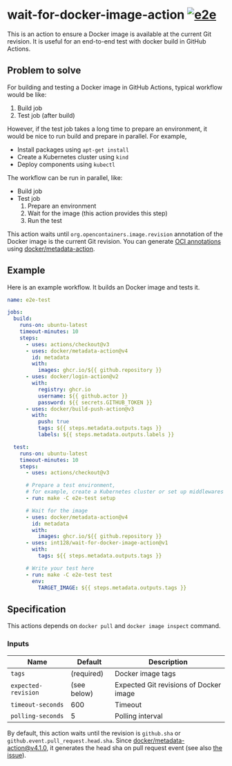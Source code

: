 # wait-for-docker-image-action [![e2e](https://github.com/int128/wait-for-docker-image-action/actions/workflows/e2e.yaml/badge.svg)](https://github.com/int128/wait-for-docker-image-action/actions/workflows/e2e.yaml)

This is an action to ensure a Docker image is available at the current Git revision.
It is useful for an end-to-end test with docker build in GitHub Actions.

## Problem to solve

For building and testing a Docker image in GitHub Actions, typical workflow would be like:

1. Build job
2. Test job (after build)

However, if the test job takes a long time to prepare an environment, it would be nice to run build and prepare in parallel.
For example,

- Install packages using `apt-get install`
- Create a Kubernetes cluster using `kind`
- Deploy components using `kubectl`

The workflow can be run in parallel, like:

- Build job
- Test job
    1. Prepare an environment
    2. Wait for the image (this action provides this step)
    3. Run the test

This action waits until `org.opencontainers.image.revision` annotation of the Docker image is the current Git revision.
You can generate [OCI annotations](https://github.com/opencontainers/image-spec/blob/main/annotations.md#pre-defined-annotation-keys) using [docker/metadata-action](https://github.com/docker/metadata-action).

## Example

Here is an example workflow.
It builds an Docker image and tests it.

```yaml
name: e2e-test

jobs:
  build:
    runs-on: ubuntu-latest
    timeout-minutes: 10
    steps:
      - uses: actions/checkout@v3
      - uses: docker/metadata-action@v4
        id: metadata
        with:
          images: ghcr.io/${{ github.repository }}
      - uses: docker/login-action@v2
        with:
          registry: ghcr.io
          username: ${{ github.actor }}
          password: ${{ secrets.GITHUB_TOKEN }}
      - uses: docker/build-push-action@v3
        with:
          push: true
          tags: ${{ steps.metadata.outputs.tags }}
          labels: ${{ steps.metadata.outputs.labels }}

  test:
    runs-on: ubuntu-latest
    timeout-minutes: 10
    steps:
      - uses: actions/checkout@v3

      # Prepare a test environment,
      # for example, create a Kubernetes cluster or set up middlewares
      - run: make -C e2e-test setup

      # Wait for the image
      - uses: docker/metadata-action@v4
        id: metadata
        with:
          images: ghcr.io/${{ github.repository }}
      - uses: int128/wait-for-docker-image-action@v1
        with:
          tags: ${{ steps.metadata.outputs.tags }}

      # Write your test here
      - run: make -C e2e-test test
        env:
          TARGET_IMAGE: ${{ steps.metadata.outputs.tags }}
```

## Specification

This actions depends on `docker pull` and `docker image inspect` command.

### Inputs

| Name                | Default     | Description                            |
| ------------------- | ----------- | -------------------------------------- |
| `tags`              | (required)  | Docker image tags                      |
| `expected-revision` | (see below) | Expected Git revisions of Docker image |
| `timeout-seconds`   | 600         | Timeout                                |
| `polling-seconds`   | 5           | Polling interval                       |

By default, this action waits until the revision is `github.sha` or `github.event.pull_request.head.sha`.
Since [docker/metadata-action@v4.1.0](https://github.com/docker/metadata-action/releases/tag/v4.1.0),
it generates the head sha on pull request event (see also [the issue](https://github.com/docker/metadata-action/issues/206)).
